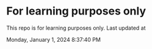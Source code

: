 # For learning purposes only
This repo is for learning purposes only.
Last updated at

Monday, January 1, 2024 8:37:40 PM

